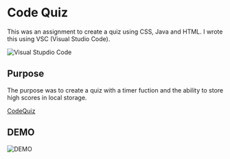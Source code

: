 # Code Quiz

This was an assignment to create a quiz using CSS, Java and HTML. I wrote this using VSC (Visual Studio Code). 

![Visual Stupdio Code](https://github.com/enochj316/github.io.PasswordGenerator/blob/main/Images/VSC.jpg)

## Purpose

The purpose was to create a quiz with a timer fuction and the ability to store high scores in local storage. 

[CodeQuiz](https://enochj316.github.io/CodeQuiz/)

## DEMO

![DEMO](https://github.com/enochj316/github.io.PasswordGenerator/blob/main/Images/VSC.jpg)












